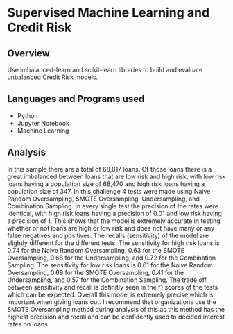 # Supervised Machine Learning and Credit Risk

## Overview
Use imbalanced-learn and scikit-learn libraries to build and evaluate unbalanced Credit Risk models.

## Languages and Programs used
- Python
- Jupyter Notebook
- Machine Learning 

## Analysis
In this sample there are a total of 68,817 loans. Of those loans there is a great imbalanced between loans that are low risk and high risk, with low risk loans having a population size of 68,470 and high risk loans having a population size of 347. In this challenge 4 tests were made using Naive Random Oversampling, SMOTE Oversampling, Undersampling, and Combination Sampling. In every single test the precision of the rates were identical, with high risk loans having a precision of 0.01 and low risk having a precision of 1. This shows that the model is extremely accurate in testing whether or not loans are high or low risk and does not have many or any false negatives and positives. The recalls (sensitivity) of the model are slightly different for the different tests. The sensitivity for high risk loans is 0.74 for the Naive Random Oversampling, 0.63 for the SMOTE Oversampling, 0.68 for the Undersampling, and 0.72 for the Combination Sampling. The sensitivity for low risk loans is 0.61 for the Naive Random Oversampling, 0.69 for the SMOTE Oversampling, 0.41 for the Undersampling, and 0.57 for the Combination Sampling. The trade off between sensitivity and recall is definitly seen in the f1 scores of the tests which can be expected. Overall this model is extremely precise which is important when giving loans out. I recommend that organizations use the SMOTE Oversampling method during analysis of this as this method has the highest precision and recall and can be confidently used to decided interest rates on loans.


